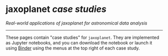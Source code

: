 # jaxoplanet *case studies*

_Real-world applications of jaxoplanet for astronomical data analysis_

---

These pages contain "case studies" for `jaxoplanet`. They are implemented as 
Jupyter notebooks, and you can download the
notebook or launch it using [Binder](https://mybinder.org) using the menus at the top
right of each case study.
